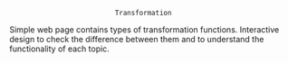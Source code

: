 
                              Transformation
Simple web page contains types of transformation functions.
Interactive design to check the difference between them and to understand the functionality of each topic.
